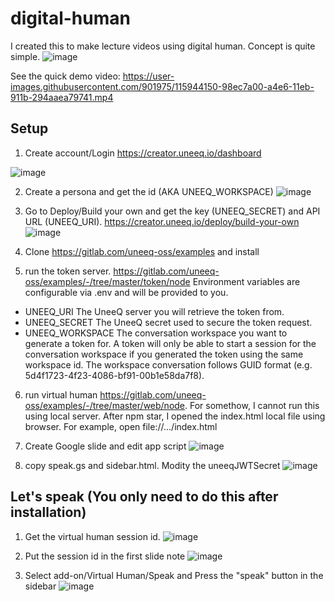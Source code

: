# digital-human
I created this to make lecture videos using digital human. Concept is quite simple.
![image](https://user-images.githubusercontent.com/901975/115944140-8ffba880-a4e6-11eb-9422-e59626f9fe60.png)

See the quick demo video:
https://user-images.githubusercontent.com/901975/115944150-98ec7a00-a4e6-11eb-911b-294aaea79741.mp4


## Setup
1. Create account/Login
https://creator.uneeq.io/dashboard

![image](https://user-images.githubusercontent.com/901975/115943588-5a08f500-a4e3-11eb-9e5b-4757a89062b9.png)

2. Create a persona and get the id (AKA UNEEQ_WORKSPACE)
![image](https://user-images.githubusercontent.com/901975/115943711-385c3d80-a4e4-11eb-9647-8360fa0009f5.png)


3. Go to Deploy/Build your own and get the key (UNEEQ_SECRET) and API URL (UNEEQ_URI).
https://creator.uneeq.io/deploy/build-your-own
![image](https://user-images.githubusercontent.com/901975/115943641-a9e7bc00-a4e3-11eb-8c07-e162829ec325.png)


4. Clone https://gitlab.com/uneeq-oss/examples and install

5. run the token server. https://gitlab.com/uneeq-oss/examples/-/tree/master/token/node 
Environment variables are configurable via .env and will be provided to you.

* UNEEQ_URI The UneeQ server you will retrieve the token from.
* UNEEQ_SECRET The UneeQ secret used to secure the token request.
* UNEEQ_WORKSPACE The conversation workspace you want to generate a token for. A token will only be able to start a
session for the conversation workspace if you generated the token using the same workspace id. The workspace
conversation follows GUID format (e.g. 5d4f1723-4f23-4086-bf91-00b1e58da7f8).

6. run virtual human https://gitlab.com/uneeq-oss/examples/-/tree/master/web/node. 
For somethow, I cannot run this using local server. After npm star, I opened the index.html local file using browser. For example, open file://.../index.html

7. Create Google slide and edit app script
![image](https://user-images.githubusercontent.com/901975/115943933-5b3b2180-a4e5-11eb-9acc-3504e5e27cd8.png)

8. copy speak.gs and sidebar.html. Modity the uneeqJWTSecret
![image](https://user-images.githubusercontent.com/901975/115944004-eae0d000-a4e5-11eb-9070-045b1bf966d4.png)



## Let's speak (You only need to do this after installation)

1. Get the virtual human session id.
![image](https://user-images.githubusercontent.com/901975/115943870-01d2f280-a4e5-11eb-8bdf-89e63b9b34a4.png)

2. Put the session id in the first slide note
![image](https://user-images.githubusercontent.com/901975/115944095-5fb40a00-a4e6-11eb-906a-a3de96f8c85d.png)


2. Select add-on/Virtual Human/Speak and Press the "speak" button in the sidebar
![image](https://user-images.githubusercontent.com/901975/115944050-30050200-a4e6-11eb-88c3-40bd7776c556.png)
